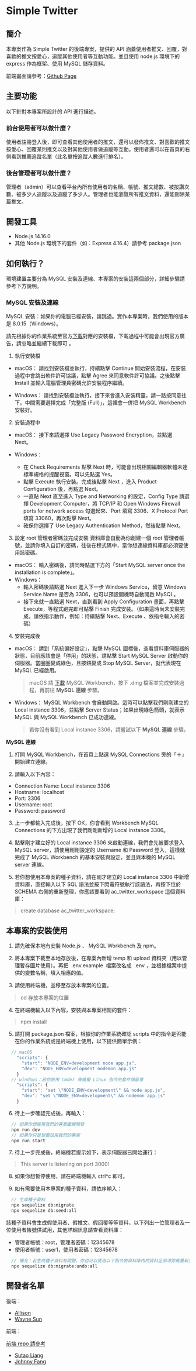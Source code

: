 # Simple Twitter

## 簡介

本專案作為 Simple Twitter 的後端專案，提供的 API 涵蓋使用者推文、回覆，對喜歡的推文按愛心，追蹤其他使用者等互動功能。並且使用 node.js 環境下的 express 作為框架、使用 MySQL 儲存資料。

前端畫面請參考：[Github Page](https://phoenix850508.github.io/simple-twitter/login)

## 主要功能

以下針對本專案所設計的 API 進行描述。

### 前台使用者可以做什麼？

使用者註冊登入後，即可查看其他使用者的推文，還可以發佈推文、對喜歡的推文按愛心、回覆某則推文以及對其他使用者做追蹤等互動。使用者還可以在首頁的右側看到推薦追蹤名單（此名單按追蹤人數進行排名）。

### 後台管理者可以做什麼？

管理者（admin）可以查看平台內所有使用者的名稱、帳號、推文總數、被按讚次數、被多少人追蹤以及追蹤了多少人。管理者也能瀏覽所有推文資料，還能刪除某篇推文。

## 開發工具

- Node.js 14.16.0
- 其他 Node.js 環境下的套件（如：Express 4.16.4）請參考 package.json

## 如何執行？

環境建置主要分為 MySQL 安裝及連線、本專案的安裝這兩個部分，詳細步驟請參考下方說明。

### MySQL 安裝及連線

MySQL 安裝：如果你的電腦已經安裝，請跳過。實作本專案時，我們使用的版本是 8.0.15（Windows）。

請先根據你的作業系統至官方[下載](https://dev.mysql.com/downloads/mysql)對應的安裝檔，下載過程中可能會出現官方廣告，請忽略並繼續下載即可 。

1. 執行安裝檔

- macOS：
  請找到安裝檔並執行，持續點擊 Continue 開始安裝流程，在安裝過程中會跳出軟件許可協議，點擊 Agree 來同意軟件許可協議。之後點擊 Install 並輸入電腦管理員密碼允許安裝程序繼續。

- Windows：
  請找到安裝檔並執行，接下來會進入安裝精靈，請一路按同意往下。中間需要選擇完成「完整版 (Full)」，這裡會一併把 MySQL Workbench 安裝好。

2. 安裝過程中

- macOS：
  接下來請選擇 Use Legacy Password Encryption，並點選 Next。

- Windows：
  - 在 Check Requirements 點擊 Next 時，可能會出現相關編輯器軟體未達標準規格的提醒視窗。可以先點選 Yes。
  - 點擊 Execute 執行安裝。完成後點擊 Next ，進入 Product Configuration 後，再點選 Next。
  - 一直點 Next 直至進入 Type and Networking 的設定，Config Type 請選擇 Development Computer，將 TCP/IP 和 Open Windows Firewall ports for network access 勾選起來、Port 填寫 3306、X Protocol Port 填寫 33060，再次點擊 Next。
  - 確保你選擇了 Use Legacy Authentication Method，然後點擊 Next。

3. 設定 root 管理者密碼並完成安裝
   資料庫會自動為你創建一個 root 管理者帳號，並請你填入自訂的密碼，往後在程式碼中，當你想連線資料庫都必須要使用該密碼。

- macOS：
  輸入密碼後，請同時點選下方的「Start MySQL server once the installation is complete」。
- Windows：
  - 輸入密碼後請點選 Next 進入下一步 Windows Service，留意 Windows Service Name 是否為 3306，也可以預設開機時自動開啟 MySQL。
  - 接下來就一直點選 Next，直到看到 Apply Configuration 畫面，再點擊 Execute，等程式跑完即可點擊 Finish 完成安裝。（如果這時尚未安裝完成，請依指示動作，例如：持續點擊 Next、Execute 、依指令輸入的密碼）

4. 安裝完成後

- macOS：
  請到「系統偏好設定」，點擊 MySQL 圖標後，查看資料庫伺服器的狀態，目前應該會是「停用」的狀態，請點擊 Start MySQL Server 啟動你的伺服器。當圈圈變成綠色，且按鈕變成 Stop MySQL Server，就代表現在 MySQL 已經啟用。

  > macOS 請 [下載](https://dev.mysql.com/downloads/workbench/) MySQL Workbench，按下 .dmg 檔案並完成安裝過程，再前往 **MySQL 連線** 步驟。

- Windows：
  MySQL Workbench 會自動開啟。這時可以點擊我們剛剛建立的 Local instance 3306，並點擊 Server Status；如果出現綠色箭頭，就表示 MySQL 與 MySQL Workbench 已成功連線。

  > 若你沒有看到 Local instance 3306，請嘗試以下 **MySQL 連線** 步驟。

**MySQL 連線**

1. 打開 MySQL Workbench，在首頁上點選 MySQL Connections 旁的「＋」開始建立連線。

2. 請輸入以下內容：

- Connection Name: Local instance 3306
- Hostname: localhost
- Port: 3306
- Username: root
- Password: password

3. 上一步都輸入完成後，按下 OK，你會看到 Workbench MySQL Connections 的下方出現了我們剛剛新增的 Local instance 3306。

4. 點擊剛才建立好的 Local instance 3306 來啟動連線，我們會先被要求登入 MySQL server，請使用剛剛設定的 Username 和 Password 登入，這樣就完成了 MySQL Workbench 的基本安裝與設定，並且與本機的 MySQL server 連線。

5. 若你想使用本專案的種子資料，請在剛才建立的 Local instance 3306 中新增資料庫，直接輸入以下 SQL 語法並按下閃電符號執行該語法，再按下位於 SCHEMA 右側的重新整理，你應該要看到 ac_twitter_workspace 這個資料庫：

> create database ac_twitter_workspace;

## 本專案的安裝使用

1. 請先確保本地有安裝 Node.js 、 MySQL Workbench 及 npm。

2. 將本專案下載至本地存放後，在專案內新增 temp 和 upload 資料夾（用以管理暫存圖片使用）。再把  .env.example  檔案改名成  .env ，並根據檔案中提供的變數名稱，填入相應的值。

3. 請使用終端機，並移至存放本專案的位置。

> cd 存放本專案的位置

4. 在終端機輸入以下內容，安裝與本專案相關的套件：

> npm install

5. 請打開 package.json 檔案，根據你的作業系統確認 scripts 中的指令是否能在你的作業系統或是終端機上使用，以下提供簡單示例：

```js
  // macOS
    "scripts": {
      "start": "NODE_ENV=development node app.js",
      "dev": "NODE_ENV=development nodemon app.js"
    }
  // windows：若你使用 Cmder 等模擬 Linux 指令的套件請留意
    "scripts": {
      "start": "set \"NODE_ENV=development\" && node app.js",
      "dev": "set \"NODE_ENV=development\" && nodemon app.js"
    }
```

6. 待上一步確認完成後，再輸入：

```js
  // 如果你想使用我們的專案繼續開發
  npm run dev
  // 如果你只是想要試用我們的專案
  npm run start
```

7. 待上一步完成後，終端機若提示如下，表示伺服器已開始運行：

> This server is listening on port 3000!

8. 如果你想暫停使用，請在終端機輸入 ctrl^c 即可。

9. 如有需要使用本專案的種子資料，請依序輸入：

```js
  // 生成種子資料
  npx sequelize db:migrate
  npx sequelize db:seed:all
```

該種子資料會生成假使用者、假推文、假回覆等等資料，以下列出一位管理者及一位使用者帳號供試用，其他詳細訊息請查看資料庫：

- 管理者帳號：root，管理者密碼：12345678
- 使用者帳號：user1，使用者密碼：12345678

```js
  // 補充：若生成種子資料有問題，你也可以使用以下指令將資料庫內的資料全部清除再重新生成
  npx sequelize db:migrate:undo:all
```

## 開發者名單

後端：

- [Allison](https://github.com/AllisonLin8)
- [Wayne Sun](https://github.com/WeiWayne1030)

前端：

[前端 repo 請參考](https://github.com/phoenix850508/simple-twitter)

- [Sutao Liang](https://github.com/phoenix850508)
- [Johnny Fang](https://github.com/JohnnyFangFangFang)
